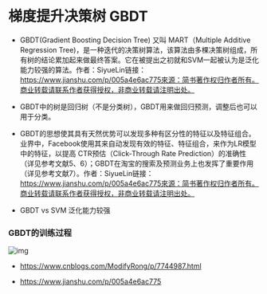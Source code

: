 # 梯度提升决策树 GBDT

* GBDT(Gradient Boosting Decision Tree) 又叫 MART（Multiple Additive Regression Tree)，是一种迭代的决策树算法，该算法由多棵决策树组成，所有树的结论累加起来做最终答案。它在被提出之初就和SVM一起被认为是泛化能力较强的算法。作者：SiyueLin链接：https://www.jianshu.com/p/005a4e6ac775來源：简书著作权归作者所有。商业转载请联系作者获得授权，非商业转载请注明出处。
* GBDT中的树是回归树（不是分类树），GBDT用来做回归预测，调整后也可以用于分类。
* GBDT的思想使其具有天然优势可以发现多种有区分性的特征以及特征组合。业界中，Facebook使用其来自动发现有效的特征、特征组合，来作为LR模型中的特征，以提高 CTR预估（Click-Through Rate Prediction）的准确性（详见参考文献5、6）；GBDT在淘宝的搜索及预测业务上也发挥了重要作用（详见参考文献7）。作者：SiyueLin链接：https://www.jianshu.com/p/005a4e6ac775來源：简书著作权归作者所有。商业转载请联系作者获得授权，非商业转载请注明出处。



* GBDT  vs SVM  泛化能力较强

###  **GBDT的训练过程**



![img](https://images2017.cnblogs.com/blog/666027/201710/666027-20171030203845058-619624621.png)





* https://www.cnblogs.com/ModifyRong/p/7744987.html


* https://www.jianshu.com/p/005a4e6ac775